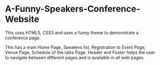 # A-Funny-Speakers-Conference-Website
This uses HTML5, CSS3 and uses a funny theme to demonstrate a conference page.

This has a main Home Page, Speakers list, Registration to Event Page, Venue Page, Schedule of the talks Page.
Header and Footer helps the user to navigate between different pages and is available in all web pages.

